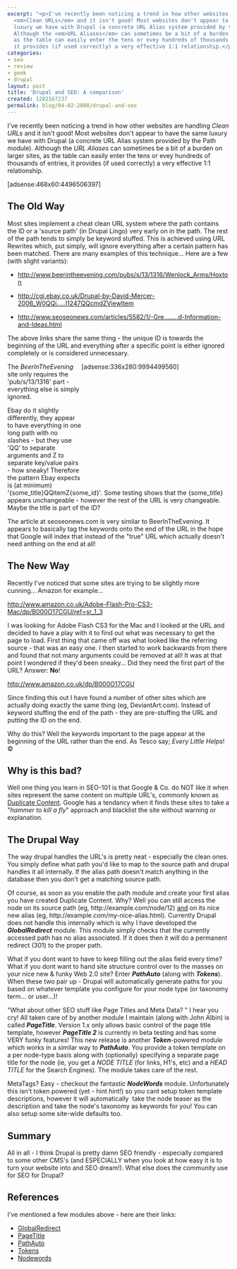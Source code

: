 ```yaml
---
excerpt: "<p>I've recently been noticing a trend in how other websites are handling
  <em>Clean URLs</em> and it isn't good! Most websites don't appear to have the same
  luxury we have with Drupal (a concrete URL Alias system provided by the Path module).
  Although the <em>URL Aliases</em> can sometimes be a bit of a burden on larger sites,
  as the table can easily enter the tens or evey hundreds of thousands of entries,
  it provides (if used correctly) a very effective 1:1 relationship.</p>\r\n"
categories:
- seo
- review
- geek
- drupal
layout: post
title: 'Drupal and SEO: A comparison'
created: 1202167237
permalink: blog/04-02-2008/drupal-and-seo
---
```

<p>I've recently been noticing a trend in how other websites are handling <em>Clean URLs</em> and it isn't good! Most websites don't appear to have the same luxury we have with Drupal (a concrete URL Alias system provided by the Path module). Although the <em>URL Aliases</em> can sometimes be a bit of a burden on larger sites, as the table can easily enter the tens or evey hundreds of thousands of entries, it provides (if used correctly) a very effective 1:1 relationship.</p>
<!--break-->
<p>[adsense:468x60:4496506397]</p>
<h2>The Old Way</h2>
<p>Most sites implement a cheat clean URL system where the path contains the ID or a 'source path' (in Drupal Lingo) very early on in the path. The rest of the path tends to simply be keyword stuffed. This is achieved using URL Rewrites which, put simply, will ignore everything after a certain pattern has been matched. There are many examples of this technique... Here are a few (with slight variants):</p>
<ul>
    <li>
    <p><a title="Best Pub in the UK" rel="nofollow" href="http://www.beerintheevening.com/pubs/s/13/1316/Wenlock_Arms/Hoxton">http://www.beerintheevening.com/pubs/s/13/1316/Wenlock_Arms/Hoxton</a></p>
    </li>
    <li>
    <p><a title="Drupal Book" rel="nofollow" href="http://cgi.ebay.co.uk/Drupal-by-David-Mercer-2006_W0QQitemZ110210852486QQihZ001QQcategoryZ2228QQrdZ1QQssPageNameZWD1VQQtrksidZp1638.m118.l1247QQcmdZViewItem">http://cgi.ebay.co.uk/Drupal-by-David-Mercer-2006_W0QQi.....l1247QQcmdZViewItem</a></p>
    </li>
    <li>
    <p><a title="SEO SEO News" rel="nofollow" href="http://www.seoseonews.com/articles/5582/1/-Great-Blogging-Resources--How-to-Find-Information-and-Ideas/-Great-Blogging-Resources--How-to-Find-Information-and-Ideas.html">http://www.seoseonews.com/articles/5582/1/-Gre........d-Information-and-Ideas.html</a></p>
    </li>
</ul>
<p>The above links share the same thing - the unique ID is towards the beginning of the URL and everything after a specific point is either ignored completely or is considered unnecessary.</p>
<div style="float: right; width: 336px; height: 280px;">[adsense:336x280:9994499560]</div>
<p>The <em>BeerInTheEvening</em> site only requires the 'pub/s/13/1316' part - everything else is simply ignored.</p>
<p>Ebay do it slightly differently, they appear to have everything in one long path with no slashes - but they use 'QQ' to separate arguments and Z to separate key/value pairs - how sneaky! Therefore the pattern Ebay expects is (at minimum) '{some_title}QQitemZ{some_id}'. Some testing shows that the {some_title} appears unchangeable - however the rest of the URL is very changeable. Maybe the title is part of the ID?</p>
<p>The article at seoseonews.com is very similar to BeerInTheEvening. It appears to basically tag the keywords onto the end of the URL in the hope that Google will index that instead of the &quot;true&quot; URL which actually doesn't need anthing on the end at all!</p>
<h2>The New Way</h2>
<p>Recently I've noticed that some sites are trying to be slightly more cunning... Amazon for example...</p>
<p><a title="Drupal Book on Amazon" rel="nofollow" href="http://www.amazon.co.uk/Adobe-Flash-Pro-CS3-Mac/dp/B000O17CGU/ref=sr_1_3">http://www.amazon.co.uk/Adobe-Flash-Pro-CS3-Mac/dp/B000O17CGU/ref=sr_1_3</a></p>
<p>I was looking for Adobe Flash CS3 for the Mac and I looked at the URL and decided to have a play with it to find out what was necessary to get the page to load. First thing that came off was what looked like the referring source - that was an easy one. I then started to work backwards from there and found that not many arguments could be removed at all! It was at that point I wondered if they'd been sneaky... Did they need the first part of the URL? Answer: <strong>No</strong>!</p>
<p><a href="http://www.amazon.co.uk/dp/B000O17CGU">http://www.amazon.co.uk/dp/B000O17CGU</a></p>
<p>Since finding this out I have found a number of other sites which are actually doing exactly the same thing (eg, DeviantArt.com). Instead of keyword stuffing the end of the path - they are pre-stuffing the URL and putting the ID on the end.</p>
<p>Why do this? Well the keywords important to the page appear at the beginning of the URL rather than the end. As Tesco say; <em>Every Little Helps</em>! &copy;</p>
<h2>Why is this bad?</h2>
<p>Well one thing you learn in SEO-101 is that Google &amp; Co. do NOT like it when sites represent the same content on multiple URL's, commonly known as <a title="Duplicate Content" rel="nofollow" href="http://www.google.com/support/webmasters/bin/answer.py?answer=66359">Duplicate Content</a>. Google has a tendancy when it finds these sites to take a &quot;<em>hammer to kill a fly</em>&quot; approach and blacklist the site without warning or explanation.</p>
<h2>The Drupal Way</h2>
<p>The way drupal handles the URL's is pretty neat - especially the clean ones. You simply define what path you'd like to map to the source path and drupal handles it all internally. If the alias path doesn't match anything in the database then you don't get a matching source path.</p>
<p>Of course, as soon as you enable the path module and create your first alias you have created Duplicate Content. Why? Well you can still access the node on its source path (eg, http://example.com/node/12) <u>and</u> on its nice new alias (eg, http://example.com/my-nice-alias.html). Currently Drupal does not handle this internally which is why I have developed the <strong><em>GlobalRedirect</em></strong> module. This module simply checks that the currently accessed path has no alias associated. If it does then it will do a permanent redirect (301) to the proper path.</p>
<p>What if you dont want to have to keep filling out the alias field every time? What if you dont want to hand site structure control over to the masses on your nice new &amp; funky Web 2.0 site? Enter <em><strong>PathAuto</strong></em> (along with <em><strong>Tokens</strong></em>). When these two pair up - Drupal will automatically generate paths for you based on whatever template you configure for your node type (or taxonomy term... or user...)!</p>
<p>&quot;What about other SEO stuff like Page Titles and Meta Data? &quot; I hear you cry! All taken care of by another module I maintain (along with John Albin) is called <em><strong>PageTitle</strong></em>. Version 1.x only allows basic control of the page title template, however <em><strong>PageTitle 2</strong></em> is currently in beta testing and has some VERY funky features! This new release is another <em><strong>Token</strong></em>-powered module which works in a similar way to <em><strong>PathAuto</strong></em>. You provide a token template on a per node-type basis along with (optionally) specifying a separate page title for the node (ie, you get a <em>NODE TITLE</em> (for links, H1's, etc) and a <em>HEAD TITLE</em> for the Search Engines). The module takes care of the rest.</p>
<p>MetaTags? Easy - checkout the fantastic <em><strong>NodeWords</strong></em> module. Unfortunately this isn't token powered (yet - hint hint!) so you cant setup token template descriptions, however it will automatically&nbsp; take the node teaser as the description and take the node's taxonomy as keywords for you! You can also setup some site-wide defaults too.</p>
<h2>Summary</h2>
<p>All in all - I think Drupal is pretty damn SEO friendly - especially compared to some other CMS's (and ESPECIALLY when you look at how easy it is to turn your website into and SEO dream!). What else does the community use for SEO for Drupal?</p>
<h2>References</h2>
<p>I've mentioned a few modules above - here are their links:</p>
<ul>
    <li><a title="Global Redirect SEO Module" href="http://drupal.org/project/globalredirect">GlobalRedirect</a></li>
    <li><a title="Page Title SEO Module" href="http://drupal.org/project/page_title">PageTitle</a></li>
    <li><a title="Path Auto SEO Module" href="http://drupal.org/project/pathauto">PathAuto</a></li>
    <li><a title="Tokens Module - dependancy for the above SEO Modules" href="http://drupal.org/project/token">Tokens</a></li>
    <li><a title="Nodewords SEO Module" href="http://drupal.org/project/nodewords">Nodewords</a></li>
</ul>
<p>&nbsp;</p>
